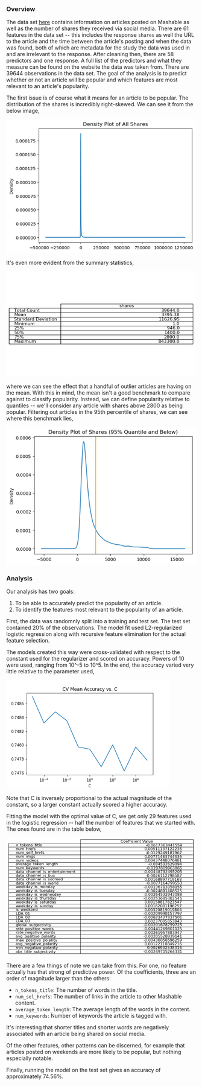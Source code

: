 ### Overview

The data set [here](http://archive.ics.uci.edu/ml/datasets/Online+News+Popularity) contains information on articles posted on Mashable as well as the number of shares they received via social media. There are 61 features in the data set -- this includes the response `shares` as well the URL to the article and the time between the article's posting and when the data was found, both of which are metadata for the study the data was used in and are irrelevant to the response. After cleaning then, there are 58 predictors and one response. A full list of the predictors and what they measure can be found on the website the data was taken from. There are 39644 observations in the data set. The goal of the analysis is to predict whether or not an article will be popular and which features are most relevant to an article's popularity.

The first issue is of course what it means for an article to be popular. The distribution of the shares is incredibly right-skewed. We can see it from the below image,

![](imgs/unfiltered_density.png)

It's even more evident from the summary statistics,

![](imgs/summary_table.png)

where we can see the effect that a handful of outlier articles are having on the mean. With this in mind, the mean isn't a good benchmark to compare against to classify popularity. Instead, we can define popularity relative to quantiles -- we'll consider any article with shares above 2800 as being popular. Filtering out articles in the 95th percentile of shares, we can see where this benchmark lies,

![](imgs/filtered_density.png)

### Analysis

Our analysis has two goals:

1. To be able to accurately predict the popularity of an article.
2. To identify the features most relevant to the popularity of an article.

First, the data was randomnly split into a training and test set. The test set contained 20% of the observations. The model fit used L2-regularized logistic regression along with recursive feature elimination for the actual feature selection.

The models created this way were cross-validated with respect to the constant used for the regularizer and scored on accuracy. Powers of 10 were used, ranging from 10^-5 to 10^5. In the end, the accuracy varied very little relative to the parameter used,

![](imgs/cv_accuracy.png)

Note that C is inversely proportional to the actual magnitude of the constant, so a larger constant actually scored a higher accuracy.

Fitting the model with the optimal value of C, we get only 29 features used in the logistic regression -- half the number of features that we started with. The ones found are in the table below,

![](imgs/coefficients.png)

There are a few things of note we can take from this. For one, no feature actually has that strong of predictive power. Of the coefficients, three are an order of magnitude larger than the others:

- `n_tokens_title`: The number of words in the title.
- `num_sel_hrefs`: The number of links in the article to other Mashable content.
- `average_token_length`: The average length of the words in the content.
- `num_keywords`: Number of keywords the article is tagged with.

It's interesting that shorter titles and shorter words are negatively associated with an article being shared on social media.

Of the other features, other patterns can be discerned, for example that articles posted on weekends are more likely to be popular, but nothing especially notable.

Finally, running the model on the test set gives an accuracy of approximately 74.56%.
